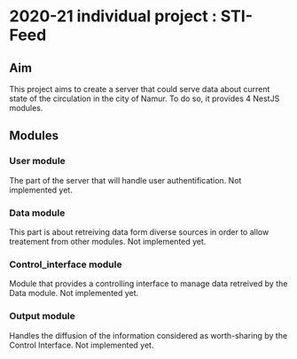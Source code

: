 # 2020-21 individual project : STI-Feed

## Aim

This project aims to create a server that could serve data about current state of the circulation in the city of Namur. To do so, it provides 4 NestJS modules.

## Modules

### User module

The part of the server that will handle user authentification. Not implemented yet.

### Data module

This part is about retreiving data form diverse sources in order to allow treatement from other modules. Not implemented yet.

### Control_interface module

Module that provides a controlling interface to manage data retreived by the Data module. Not implemented yet.

### Output module

Handles the diffusion of the information considered as worth-sharing by the Control Interface. Not implemented yet. 
